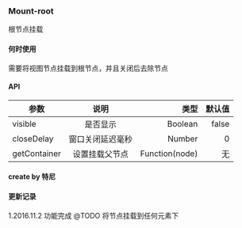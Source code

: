 ### Mount-root

根节点挂载

#### 何时使用

需要将视图节点挂载到根节点，并且关闭后去除节点

#### API

| 参数							| 说明							| 类型					| 默认值|
| -------------			|:-----------------:| -------------:| -----:|
| visible						| 是否显示					| Boolean				| false	|
| closeDelay				| 窗口关闭延迟毫秒	| Number				| 0			|
| getContainer			| 设置挂载父节点		| Function(node)| 无		|


#### create by 特尼


#### 更新记录

1.2016.11.2 功能完成
	@TODO 将节点挂载到任何元素下
